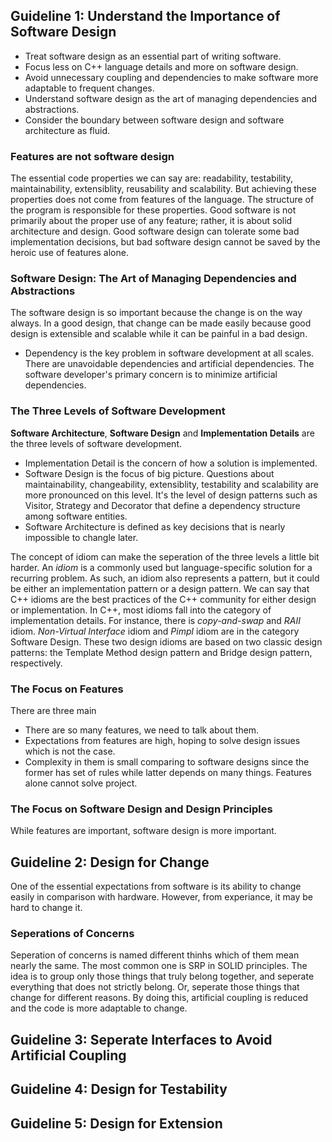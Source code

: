 ##  Guideline 1: Understand the Importance of Software Design
- Treat software design as an essential part of writing software.
- Focus less on C++ language details and more on software design.
- Avoid unnecessary coupling and dependencies to make software more adaptable to frequent changes.
- Understand software design as the art of managing dependencies and abstractions.
- Consider the boundary between software design and software architecture as fluid.


### Features are not software design
The essential code properties we can say are: readability, testability, maintainability, extensiblity, reusability and scalability.
But achieving these properties does not come from features of the language. The structure of the program is responsible for these properties.
Good software is not primarily about the proper use of any feature; rather, it is about solid architecture and design. Good software design can tolerate some bad implementation decisions, but bad software design cannot be saved by the heroic use of features alone.
### Software Design: The Art of Managing Dependencies and Abstractions
The software design is so important because the change is on the way always. In a good design, that change can be made easily because good design is extensible and scalable while it can be painful in a bad design.
- Dependency is the key problem in software development at all scales.
There are unavoidable dependencies and artificial dependencies. The software developer's primary concern is to minimize artificial dependencies.

### The Three Levels of Software Development
**Software Architecture**, **Software Design** and **Implementation Details** are the three levels of software development.
- Implementation Detail is the concern of how a solution is implemented.
- Software Design is the focus of big picture. Questions about maintainability, changeability, extensiblity, testability and scalability are more pronounced on this level. It's the level of design patterns such as Visitor, Strategy and Decorator that define a dependency structure among software entities.
- Software Architecture is defined as key decisions that is nearly impossible to changle later.

The concept of idiom can make the seperation of the three levels a little bit harder. An *idiom* is a commonly used but language-specific solution for a recurring problem. As such, an idiom also represents a pattern, but it could be either an implementation pattern or a design pattern. We can say that C++ idioms are the best practices of the C++ community for either design or implementation. In C++, most idioms fall into the category of implementation details. For instance, there is *copy-and-swap* and *RAII* idiom. *Non-Virtual Interface* idiom and *Pimpl* idiom are in the category Software Design. These two design idioms are based on two classic design patterns: the Template Method design pattern and Bridge design pattern, respectively.

### The Focus on Features
There are three main 
- There are so many features, we need to talk about them.
- Expectations from features are high, hoping to solve design issues which is not the case.
- Complexity in them is small comparing to software designs since the former has set of rules while latter depends on many things.
Features alone cannot solve project.

### The Focus on Software Design and Design Principles
While features are important, software design is more important.

##  Guideline 2: Design for Change
One of the essential expectations from software is its ability to change easily in comparison with hardware. However, from experiance, it may be hard to change it.

### Seperations of Concerns
Seperation of concerns is named different thinhs which of them mean nearly the same. The most common one is SRP in SOLID principles.
The idea is to group only those things that truly belong together, and seperate everything that does not strictly belong. Or, seperate those things that change for different reasons.
By doing this, artificial coupling is reduced and the code is more adaptable to change.


##  Guideline 3: Seperate Interfaces to Avoid Artificial Coupling




##  Guideline 4: Design for Testability
##  Guideline 5: Design for Extension
